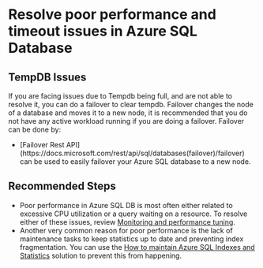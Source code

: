 <properties
	pageTitle="Resolve poor performance and timeout issues in Azure SQL Database"
	description="Resolve poor performance and timeout issues in Azure SQL Database"
	service="microsoft.sql"
	resource="servers"
	authors="emlisa,andikshi"
  ms.author="emlisa,andikshi"
	displayOrder="2"
	selfHelpType="generic"
	supportTopicIds="32630450"
	productPesIds="13491"
	cloudEnvironments="public,blackForest,fairfax, usnat, ussec"
    resourceTags="servers, databases"
	articleId="e7df013f-4ee6-41d4-9e8f-f2f99692a25b"
	ownershipId="AzureData_AzureSQLDB_Performance"
/>

# Resolve poor performance and timeout issues in Azure SQL Database

## TempDB Issues

If you are facing issues due to Tempdb being full, and are not able to resolve it, you can do a failover to clear tempdb. 
Failover changes the node of a database and moves it to a new node, it is recommended that you do not have any active workload running if you are doing a failover. Failover can be done by:

<ul>
<li>[Failover Rest API](https://docs.microsoft.com/rest/api/sql/databases(failover)/failover) can be used to easily failover your Azure SQL database to a new node.</li>
</ul>


## **Recommended Steps**

* Poor performance in Azure SQL DB is most often either related to excessive CPU utilization or a query waiting on a resource. To resolve either of these issues, review [Monitoring and performance tuning](https://docs.microsoft.com/azure/sql-database/sql-database-monitor-tune-overview?WT.mc_id=pid:13491:sid:32630450/).
* Another very common reason for poor performance is the lack of maintenance tasks to keep statistics up to date and preventing index fragmentation. You can use the [How to maintain Azure SQL Indexes and Statistics](https://techcommunity.microsoft.com/t5/Azure-Database-Support-Blog/How-to-maintain-Azure-SQL-Indexes-and-Statistics/ba-p/368787) solution to prevent this from happening.
